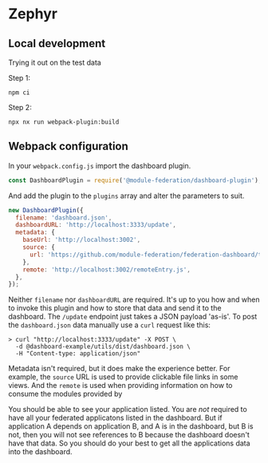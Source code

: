 # Zephyr

## Local development

Trying it out on the test data

Step 1:

```shell script
npm ci
```

Step 2:

```shell script
npx nx run webpack-plugin:build
```

## Webpack configuration

In your `webpack.config.js` import the dashboard plugin.

```js
const DashboardPlugin = require('@module-federation/dashboard-plugin');
```

And add the plugin to the `plugins` array and alter the parameters to suit.

```js
new DashboardPlugin({
  filename: 'dashboard.json',
  dashboardURL: 'http://localhost:3333/update',
  metadata: {
    baseUrl: 'http://localhost:3002',
    source: {
      url: 'https://github.com/module-federation/federation-dashboard/tree/master/dashboard-example/dsl',
    },
    remote: 'http://localhost:3002/remoteEntry.js',
  },
});
```

Neither `filename` nor `dashboardURL` are required. It's up to you how and when to invoke this plugin and how to store that data and send it to the dashboard. The `/update` endpoint just takes a JSON payload 'as-is'. To post the `dashboard.json` data manually use a `curl` request like this:

```shell script
> curl "http://localhost:3333/update" -X POST \
  -d @dashboard-example/utils/dist/dashboard.json \
  -H "Content-type: application/json"
```

Metadata isn't required, but it does make the experience better. For example, the `source` URL is used to provide clickable file links in some views. And the `remote` is used when providing information on how to consume the modules provided by

You should be able to see your application listed. You are _not_ required to have all your federated applicatons listed in the dashboard. But if application A depends on application B, and A is in the dashboard, but B is not, then you will not see references to B because the dashboard doesn't have that data. So you should do your best to get all the applications data into the dashboard.

